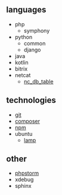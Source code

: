 ## languages

- php
    - symphony
- python
    - common
    - django
- java
- kotlin
- bitrix
- netcat 
    - [nc_db_table](/netcat/db/)

## technologies

- [git](/tech/git/)
- [composer](/tech/composer/)
- [npm](/tech/npm/)
- ubuntu
    - [lamp](/ubuntu/lamp/)

## other

- [phpstorm](/other/phpstorm/)
- xdebug
- sphinx